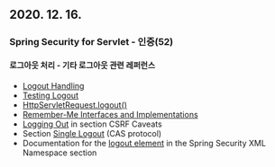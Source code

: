 ## 2020. 12. 16.

### Spring Security for Servlet - 인증(52)

#### 로그아웃 처리 - 기타 로그아웃 관련 레퍼런스

- [Logout Handling](https://docs.spring.io/spring-security/site/docs/5.4.1/reference/html5/#ns-logout)
- [Testing Logout](https://docs.spring.io/spring-security/site/docs/5.4.1/reference/html5/#test-logout)
- [HttpServletRequest.logout()](https://docs.spring.io/spring-security/site/docs/5.4.1/reference/html5/#servletapi-logout)
- [Remember-Me Interfaces and Implementations](https://docs.spring.io/spring-security/site/docs/5.4.1/reference/html5/#remember-me-impls)
- [Logging Out](https://docs.spring.io/spring-security/site/docs/5.4.1/reference/html5/#servlet-considerations-csrf-logout) in section CSRF Caveats
- Section [Single Logout](https://docs.spring.io/spring-security/site/docs/5.4.1/reference/html5/#cas-singlelogout) (CAS protocol)
- Documentation for the [logout element](https://docs.spring.io/spring-security/site/docs/5.4.1/reference/html5/#nsa-logout) in the Spring Security XML Namespace section